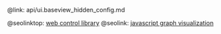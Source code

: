 @link: api/ui.baseview_hidden_config.md

@seolinktop: [web control library](https://webix.com)
@seolink: [javascript graph visualization](https://webix.com/widget/charts/)